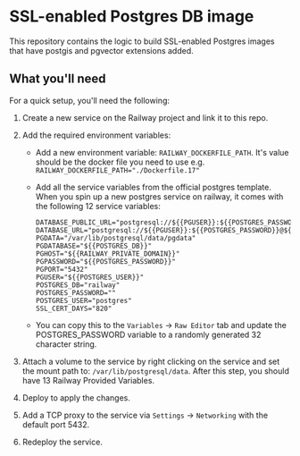 # SSL-enabled Postgres DB image

This repository contains the logic to build SSL-enabled Postgres images that have postgis and pgvector extensions added.


## What you'll need

For a quick setup, you'll need the following:

1. Create a new service on the Railway project and link it to this repo.

2. Add the required environment variables:

    - Add a new environment variable: `RAILWAY_DOCKERFILE_PATH`. It's value should be the docker file you need to use e.g. `RAILWAY_DOCKERFILE_PATH="./Dockerfile.17"`

    - Add all the service variables from the official postgres template. When you spin up a new postgres service on railway, it comes with the following 12 service variables:
        ```
        DATABASE_PUBLIC_URL="postgresql://${{PGUSER}}:${{POSTGRES_PASSWORD}}@${{RAILWAY_TCP_PROXY_DOMAIN}}:${{RAILWAY_TCP_PROXY_PORT}}/${{PGDATABASE}}"
        DATABASE_URL="postgresql://${{PGUSER}}:${{POSTGRES_PASSWORD}}@${{RAILWAY_PRIVATE_DOMAIN}}:5432/${{PGDATABASE}}"
        PGDATA="/var/lib/postgresql/data/pgdata"
        PGDATABASE="${{POSTGRES_DB}}"
        PGHOST="${{RAILWAY_PRIVATE_DOMAIN}}"
        PGPASSWORD="${{POSTGRES_PASSWORD}}"
        PGPORT="5432"
        PGUSER="${{POSTGRES_USER}}"
        POSTGRES_DB="railway"
        POSTGRES_PASSWORD=""
        POSTGRES_USER="postgres"
        SSL_CERT_DAYS="820"
        ```
    - You can copy this to the `Variables` -> `Raw Editor` tab and update the POSTGRES_PASSWORD variable to a randomly generated 32 character string.

3. Attach a volume to the service by right clicking on the service and set the mount path to: `/var/lib/postgresql/data`. After this step, you should have 13 Railway Provided Variables.

4. Deploy to apply the changes.

5. Add a TCP proxy to the service via `Settings` -> `Networking` with the default port 5432.

6. Redeploy the service.
